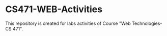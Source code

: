 # CS471-WEB-Activities
This repository is created for labs activities of Course "Web Technologies-CS 471".
